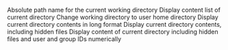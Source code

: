 Absolute path name for the current working directory
Display content list of current directory
Change working directory to user home directory
Display current directory contents in long format
Display current directory contents, including hidden files
Display content of current directory including hidden files and user and group IDs numerically
